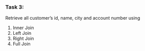 ### Task 3:
Retrieve all customer’s id, name, city and account number using
1. Inner Join
2. Left Join
3. Right Join
4. Full Join
